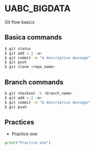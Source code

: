 # UABC_BIGDATA
Git flow basics

## Basica commands
```sh
$ git status
$ git add <.| -a>
$ git commit -m "A descriptive message"
$ git push
$ git clone <repo_name>

```
## Branch commands
```sh
$ git checkout -b <branch_name>
$ git add <.| -a>
$ git commit -m "A descriptive message"
$ git push

```

## Practices 
- Practice one
```python
print("Practice one")
```